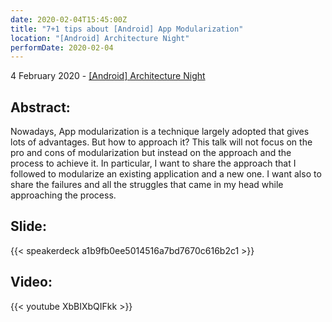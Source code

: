 ```yaml
---
date: 2020-02-04T15:45:00Z
title: "7+1 tips about [Android] App Modularization"
location: "[Android] Architecture Night"
performDate: 2020-02-04
---
```


4 February 2020 - [[Android] Architecture Night](https://www.meetup.com/it-IT/GDG-Venezia/events/268216527/)

## Abstract:
Nowadays, App modularization is a technique largely adopted that gives lots of advantages. But how to approach it?
This talk will not focus on the pro and cons of modularization but instead on the approach and the process to achieve it. In particular, I want to share the approach that I followed to modularize an existing application and a new one. I want also to share the failures and all the struggles that came in my head while approaching the process.

## Slide:

{{< speakerdeck a1b9fb0ee5014516a7bd7670c616b2c1 >}}

## Video:

{{< youtube XbBIXbQIFkk >}}
